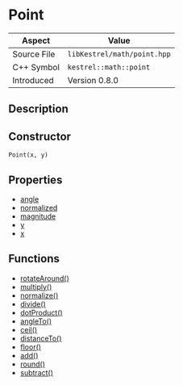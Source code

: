 # Point
| Aspect | Value |
| --- | --- |
| Source File | `libKestrel/math/point.hpp` |
| C++ Symbol | `kestrel::math::point` |
| Introduced | Version 0.8.0 |
## Description

## Constructor
```
Point(x, y)
```
## Properties

 - [angle](angle.md)
 - [normalized](normalized.md)
 - [magnitude](magnitude.md)
 - [y](y.md)
 - [x](x.md)
## Functions

 - [rotateAround()](rotateAround.md)
 - [multiply()](multiply.md)
 - [normalize()](normalize.md)
 - [divide()](divide.md)
 - [dotProduct()](dotProduct.md)
 - [angleTo()](angleTo.md)
 - [ceil()](ceil.md)
 - [distanceTo()](distanceTo.md)
 - [floor()](floor.md)
 - [add()](add.md)
 - [round()](round.md)
 - [subtract()](subtract.md)
